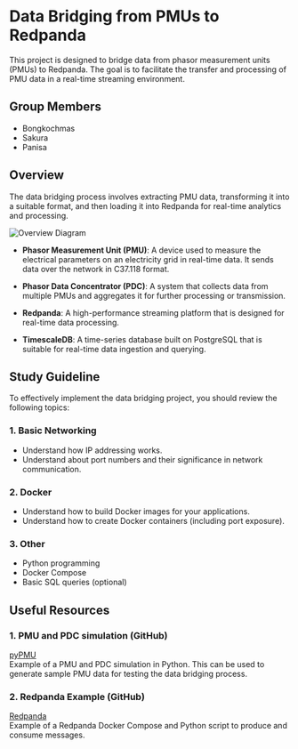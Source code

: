 # Data Bridging from PMUs to Redpanda
This project is designed to bridge data from phasor measurement units (PMUs) to Redpanda. The goal is to facilitate the transfer and processing of PMU data in a real-time streaming environment.

## Group Members
- Bongkochmas
- Sakura
- Panisa

## Overview
The data bridging process involves extracting PMU data, transforming it into a suitable format, and then loading it into Redpanda for real-time analytics and processing.

![Overview Diagram](./Assets/Overview.png)

- **Phasor Measurement Unit (PMU)**: A device used to measure the electrical parameters on an electricity grid in real-time data. It sends data over the network in C37.118 format.

- **Phasor Data Concentrator (PDC)**: A system that collects data from multiple PMUs and aggregates it for further processing or transmission.

- **Redpanda**: A high-performance streaming platform that is designed for real-time data processing.

- **TimescaleDB**: A time-series database built on PostgreSQL that is suitable for real-time data ingestion and querying.

## Study Guideline
To effectively implement the data bridging project, you should review the following topics:

### 1. Basic Networking
- Understand how IP addressing works.
- Understand about port numbers and their significance in network communication.

### 2. Docker
- Understand how to build Docker images for your applications.
- Understand how to create Docker containers (including port exposure).

### 3. Other
- Python programming
- Docker Compose
- Basic SQL queries (optional)

## Useful Resources

### 1. **PMU and PDC simulation (GitHub)**  
[pyPMU](https://github.com/umthana/pypmu)\
Example of a PMU and PDC simulation in Python. This can be used to generate sample PMU data for testing the data bridging process.

### 2. **Redpanda Example (GitHub)**  
[Redpanda](https://github.com/umthana/2023-python-gsg)\
Example of a Redpanda Docker Compose and Python script to produce and consume messages.